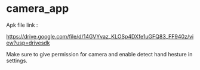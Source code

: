 # camera_app

Apk file link : 

https://drive.google.com/file/d/14GVYvaz_KLOSp4DXfe1uGFQ83_FF940z/view?usp=drivesdk

Make sure to give permission for camera and enable detect hand hesture in settings.